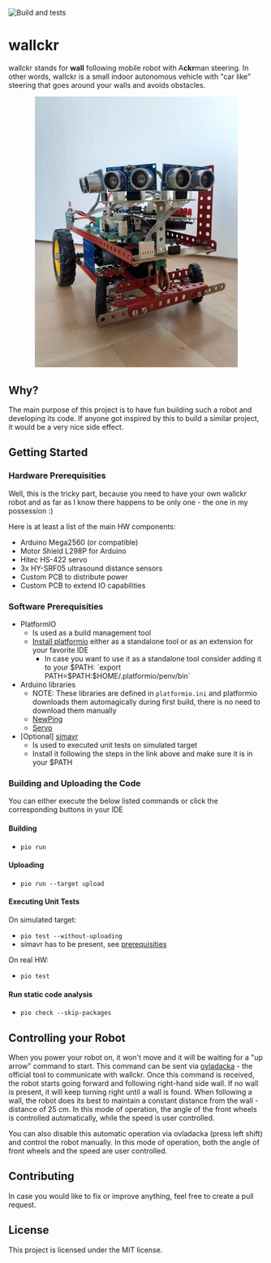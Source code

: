 ![Build and tests](https://github.com/ladapn/wallckr/actions/workflows/build.yml/badge.svg)
# wallckr
wallckr stands for **wall** following mobile robot with A**ckr**man steering. In other words, wallckr is a small indoor autonomous vehicle with "car like" steering that goes around your walls and avoids obstacles. 

<p align="center">
  <img src="./img/wallckr_posing.jpeg" alt="wallckr, the robot" width="400"/>
</p>


## Why?
The main purpose of this project is to have fun building such a robot and developing its code. If anyone got inspired by this to build a similar project, it would be a very nice side effect. 

## Getting Started
### Hardware Prerequisities
Well, this is the tricky part, because you need to have your own wallckr robot and as far as I know there happens to be only one - the one in my possession :) 

Here is at least a list of the main HW components: 
- Arduino Mega2560 (or compatible)
- Motor Shield L298P for Arduino 
- Hitec HS-422 servo
- 3x HY-SRF05 ultrasound distance sensors
- Custom PCB to distribute power 
- Custom PCB to extend IO capabilities 

### Software Prerequisities
- PlatformIO
  - Is used as a build management tool 
  - [Install platformio](https://platformio.org/install) either as a standalone tool or as an extension for your favorite IDE
    - In case you want to use it as a standalone tool consider adding it to your $PATH: `export PATH=$PATH:$HOME/.platformio/penv/bin`
- Arduino libraries
  - NOTE: These libraries are defined in `platformio.ini` and platformio downloads them automagically during first build, there is no need to download them manually 
  - [NewPing](https://bitbucket.org/teckel12/arduino-new-ping/wiki/Home)
  - [Servo](https://github.com/arduino-libraries/Servo)
- [Optional] [simavr](https://github.com/buserror/simavr)
  - Is used to executed unit tests on simulated target
  - Install it following the steps in the link above and make sure it is in your $PATH

### Building and Uploading the Code
You can either execute the below listed commands or click the corresponding buttons in your IDE
#### Building
- `pio run`
#### Uploading
- `pio run --target upload`
#### Executing Unit Tests
On simulated target:
- `pio test --without-uploading`
- simavr has to be present, see [prerequisities](#software-prerequisities)

On real HW:
- `pio test`
#### Run static code analysis
- `pio check --skip-packages`


## Controlling your Robot
When you power your robot on, it won't move and it will be waiting for a "up arrow" command to start. This command can be sent via [ovladacka](https://github.com/ladapn/ovladacka) - the official tool to communicate with wallckr. Once this command is received, the robot starts going forward and following right-hand side wall. If no wall is present, it will keep turning right until a wall is found. When following a wall, the robot does its best to maintain a constant distance from the wall - distance of 25 cm. In this mode of operation, the angle of the front wheels is controlled automatically, while the speed is user controlled. 

You can also disable this automatic operation via ovladacka (press left shift) and control the robot manually. In this mode of operation, both the angle of front wheels and the speed are user controlled.

## Contributing
In case you would like to fix or improve anything, feel free to create a pull request. 

## License
This project is licensed under the MIT license.
